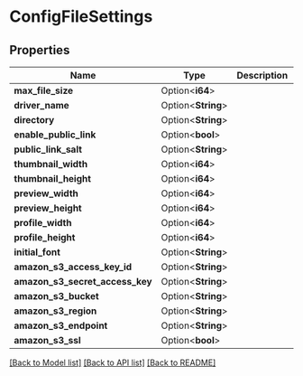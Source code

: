 # ConfigFileSettings

## Properties

Name | Type | Description | Notes
------------ | ------------- | ------------- | -------------
**max_file_size** | Option<**i64**> |  | [optional]
**driver_name** | Option<**String**> |  | [optional]
**directory** | Option<**String**> |  | [optional]
**enable_public_link** | Option<**bool**> |  | [optional]
**public_link_salt** | Option<**String**> |  | [optional]
**thumbnail_width** | Option<**i64**> |  | [optional]
**thumbnail_height** | Option<**i64**> |  | [optional]
**preview_width** | Option<**i64**> |  | [optional]
**preview_height** | Option<**i64**> |  | [optional]
**profile_width** | Option<**i64**> |  | [optional]
**profile_height** | Option<**i64**> |  | [optional]
**initial_font** | Option<**String**> |  | [optional]
**amazon_s3_access_key_id** | Option<**String**> |  | [optional]
**amazon_s3_secret_access_key** | Option<**String**> |  | [optional]
**amazon_s3_bucket** | Option<**String**> |  | [optional]
**amazon_s3_region** | Option<**String**> |  | [optional]
**amazon_s3_endpoint** | Option<**String**> |  | [optional]
**amazon_s3_ssl** | Option<**bool**> |  | [optional]

[[Back to Model list]](../README.md#documentation-for-models) [[Back to API list]](../README.md#documentation-for-api-endpoints) [[Back to README]](../README.md)


